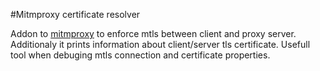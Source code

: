 #Mitmproxy certificate resolver

Addon to [mitmproxy](https://github.com/mitmproxy/mitmproxy) to enforce mtls between client and proxy server. Additionaly it prints information about client/server tls certificate. Usefull tool when debuging mtls connection and certificate properties.

